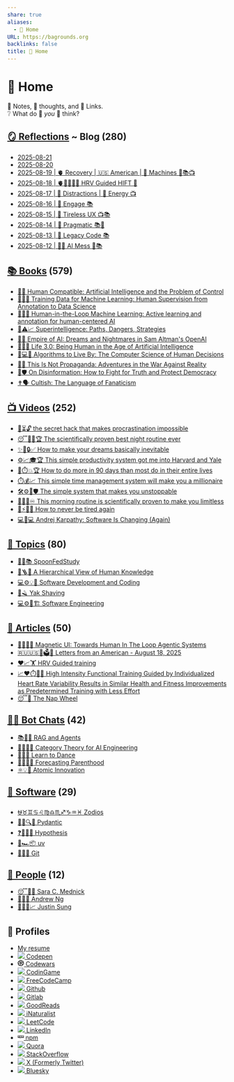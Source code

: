 ```yaml
---
share: true
aliases:
  - 🏡 Home
URL: https://bagrounds.org
backlinks: false
title: 🏡 Home
---
```

# 🏡 Home  
📑 Notes, 💭 thoughts, and 🔗 Links.  
❔ What do 🫵 _you_ 🤔 think?  
  
## [🪞 Reflections](./reflections/index.md) ~ Blog (280)  
- [2025-08-21](./reflections/2025-08-21.md)  
- [2025-08-20](./reflections/2025-08-20.md)  
- [2025-08-19 | 🫀 Recovery | 🇺🇸 American | 🤖 Machines 📄📚📺](./reflections/2025-08-19.md)  
- [2025-08-18 | 🫀🦮🏋🏼‍♀️ HRV Guided HIFT 📄](./reflections/2025-08-18.md)  
- [2025-08-17 | 🤡 Distractions | 🔋 Energy 📺](./reflections/2025-08-17.md)  
- [2025-08-16 | 💍 Engage 📚](./reflections/2025-08-16.md)  
- [2025-08-15 | 🔋 Tireless UX 📺📚](./reflections/2025-08-15.md)  
- [2025-08-14 | 🧵 Pragmatic 📚📄](./reflections/2025-08-14.md)  
- [2025-08-13 | 📜 Legacy Code 📚](./reflections/2025-08-13.md)  
- [2025-08-12 | 🤖🤠 AI Mess 📄📚](./reflections/2025-08-12.md)  
  
  
## [📚 Books](./books/index.md) (579)  
- [🤖🧑‍ Human Compatible: Artificial Intelligence and the Problem of Control](./books/human-compatible-artificial-intelligence-and-the-problem-of-control.md)  
- [🤖🧑‍🏫 Training Data for Machine Learning: Human Supervision from Annotation to Data Science](./books/training-data-for-machine-learning-human-supervision-from-annotation-to-data-science.md)  
- [🧑‍💻🤖 Human-in-the-Loop Machine Learning: Active learning and annotation for human-centered AI](./books/human-in-the-loop-machine-learning-active-learning-and-annotation-for-human-centered-ai.md)  
- [🤖⚠️📈 Superintelligence: Paths, Dangers, Strategies](./books/superintelligence-paths-dangers-strategies.md)  
- [🤖👑 Empire of AI: Dreams and Nightmares in Sam Altman's OpenAI](./books/empire-of-ai-dreams-and-nightmares-in-sam-altmans-openai.md)  
- [🧬👥💾 Life 3.0: Being Human in the Age of Artificial Intelligence](./books/life-3-0.md)  
- [🤔💻🧠 Algorithms to Live By: The Computer Science of Human Decisions](./books/algorithms-to-live-by.md)  
- [🤥📣 This Is Not Propaganda: Adventures in the War Against Reality](./books/this-is-not-propaganda.md)  
- [📢🛡️ On Disinformation: How to Fight for Truth and Protect Democracy](./books/on-disinformation-how-to-fight-for-truth-and-protect-democracy.md)  
- [✝️🗣️ Cultish: The Language of Fanaticism](./books/cultish-the-language-of-fanaticism.md)  
  
  
## [📺 Videos](./videos/index.md) (252)  
- [🚫⏳🔓 the secret hack that makes procrastination impossible](./videos/the-secret-hack-that-makes-procrastination-impossible.md)  
- [😴🧪💯🏆 The scientifically proven best night routine ever](./videos/the-scientifically-proven-best-night-routine-ever.md)  
- [✨🎯🔒✅ How to make your dreams basically inevitable](./videos/how-to-make-your-dreams-basically-inevitable.md)  
- [⚙️📈🎓🏆 This simple productivity system got me into Harvard and Yale](./videos/this-simple-productivity-system-got-me-into-harvard-and-yale.md)  
- [🚀⏱️💥🏆 How to do more in 90 days than most do in their entire lives](./videos/how-to-do-more-in-90-days-than-most-do-in-their-entire-lives.md)  
- [⏱️💰📈 This simple time management system will make you a millionaire](./videos/this-simple-time-management-system-will-make-you-a-millionaire.md)  
- [🛠️⚙️🚀🛡️ The simple system that makes you unstoppable](./videos/the-simple-system-that-makes-you-unstoppable.md)  
- [🌅🧠🚀♾️ This morning routine is scientifically proven to make you limitless](./videos/this-morning-routine-is-scientifically-proven-to-make-you-limitless.md)  
- [🔋⚡😴🌞 How to never be tired again](./videos/how-to-never-be-tired-again.md)  
- [💻🔄💻 Andrej Karpathy: Software Is Changing (Again)](./videos/andrej-karpathy-software-is-changing-again.md)  
  
  
## [🌌 Topics](./topics/index.md) (80)  
- [🥄👶📚 SpoonFedStudy](./topics/spoonfedstudy.md)  
- [🌲🪜🧠 A Hierarchical View of Human Knowledge](./topics/a-hierarchical-view-of-human-knowledge.md)  
- [💻⚙️💡💾 Software Development and Coding](./topics/software-development-and-coding.md)  
- [🦬🪒 Yak Shaving](./topics/yak-shaving.md)  
- [💻⚙️🧩🏗️ Software Engineering](./topics/software-engineering.md)  
  
  
## [📄  Articles](./articles/index.md) (50)  
- [🧲🧑‍💻🤖 Magnetic UI: Towards Human In The Loop Agentic Systems](./articles/magentic-ui-towards-human-in-the-loop-agentic-systems.md)  
- [🇷🇺🇺🇸👹🗳️💸 Letters from an American - August 18, 2025](./articles/letters-from-an-american-august-18-2025.md)  
- [❤️📈🏋️ HRV Guided training](./articles/hrv-guided-training.md)  
- [📈❤️⏱️💪🧘 High Intensity Functional Training Guided by Individualized Heart Rate Variability Results in Similar Health and Fitness Improvements as Predetermined Training with Less Effort](./articles/high-intensity-functional-training-guided-by-individualized-heart-rate-variability-results-in-similar-health-and-fitness-improvements-as-predetermined-training-with-less-effort.md)  
- [😴🎡 The Nap Wheel](./articles/the-nap-wheel.md)  
  
  
## [🤖💬 Bot Chats](./bot-chats/index.md) (42)  
- [📚🤖💬 RAG and Agents](./bot-chats/rag-and-agents.md)  
- [📐🔗🤖🧠 Category Theory for AI Engineering](./bot-chats/category-theory-for-ai-engineering.md)  
- [💃🕺🎶 Learn to Dance](./bot-chats/learn-to-dance.md)  
- [🤰⏰👶🔮 Forecasting Parenthood](./bot-chats/forecasting-parenthood.md)  
- [⚛️💡🚀 Atomic Innovation](./bot-chats/atomic-innovation.md)  
  
  
## [💾 Software](./software/index.md) (29)  
- [⛎♉️♊️♋️♌️♍️♎️♏️♐️♑️♒️♓️ Zodios](./software/zodios.md)  
- [🐍📜🔍✅ Pydantic](./software/pydantic.md)  
- [❓🧪✅🤔 Hypothesis](./software/hypothesis.md)  
- [🐍🏎️📦 uv](./software/uv.md)  
- [💾➕🤝 Git](./software/git.md)  
  
  
## [👥 People](./people/index.md) (12)  
- [😴🧠🌃 Sara C. Mednick](./people/sara-c-mednick.md)  
- [👨‍🏫🤖 Andrew Ng](./people/andrew-ng.md)  
- [🧠👨‍🎓📈 Justin Sung](./people/justin-sung.md)  
  
  
## 🔗 Profiles  
- [My resume](./topics/my-resume.md)  
- <a href="http://codepen.io/bagrounds"><img style="height:1em; margin:0;" src="https://simpleicons.org/icons/codepen.svg"/> Codepen</a>  
- <a href="http://www.codewars.com/users/bagrounds"><img style="height:1em; margin:0;" src="https://raw.githubusercontent.com/bagrounds/icons/master/codewars.svg"/> Codewars</a>  
- <a href="https://www.codingame.com/profile/0d172b10ecb72b81c2bb2646e8be9d8a8930706"><img style="height:1em; margin:0;" src="https://simpleicons.org/icons/codingame.svg"/> CodinGame</a>  
- <a href="http://freecodecamp.com/bagrounds"><img style="height:1em; margin:0;" src="https://simpleicons.org/icons/freecodecamp.svg"/> FreeCodeCamp</a>  
- <a href="https://github.com/bagrounds"><img style="height:1em; margin:0;" src="https://simpleicons.org/icons/github.svg"/> Github</a>  
- <a href="http://gitlab.com/bagrounds"><img style="height:1em; margin:0;" src="https://simpleicons.org/icons/gitlab.svg"/> Gitlab</a>  
- <a href="http://goodreads.com/bagrounds"><img style="height:1em; margin:0;" src="https://simpleicons.org/icons/goodreads.svg"/> GoodReads</a>  
- <a href="https://www.inaturalist.org/people/8822063"><img style="height:1em; margin:0;" src="https://static.inaturalist.org/wiki_page_attachments/3154-original.png"/> iNaturalist</a>  
- <a href="https://leetcode.com/u/bagrounds"><img style="height:1em; margin:0;" src="https://simpleicons.org/icons/leetcode.svg"/> LeetCode</a>  
- <a href="https://linkedin.com/in/bagrounds"><img style="height:1em; margin:0;" src="https://simpleicons.org/icons/linkedin.svg"/> LinkedIn</a>  
- <a href="http://www.npmjs.com/~bagrounds"><img style="height:1em; margin:0;" src="https://raw.githubusercontent.com/bagrounds/icons/master/npm.svg"/> npm</a>  
- <a href="https://www.quora.com/profile/Bryan-Grounds"><img style="height:1em; margin:0;" src="https://simpleicons.org/icons/quora.svg"/> Quora</a>  
- <a href="http://stackoverflow.com/users/2081363/bagrounds"><img style="height:1em; margin:0;" src="https://simpleicons.org/icons/stackoverflow.svg"/> StackOverflow</a>  
- <a href="https://twitter.com/bagrounds"><img style="height:1em; margin:0;" src="https://simpleicons.org/icons/x.svg"/> X (Formerly Twitter)</a>  
- <a href="https://bsky.app/profile/bagrounds.bsky.social"><img style="height:1em; margin:0;" src="https://simpleicons.org/icons/bluesky.svg"/> Bluesky</a>
